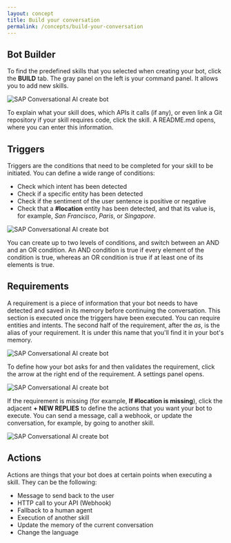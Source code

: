 ```yaml
---
layout: concept
title: Build your conversation
permalink: /concepts/build-your-conversation
---
```


## Bot Builder

To find the predefined skills that you selected when creating your bot, click the **BUILD** tab.
The gray panel on the left is your command panel. It allows you to add new skills.

![SAP Conversational AI create bot](https://cdn.cai.tools.sap/man/introduction/builder-workplace.png)

To explain what your skill does, which APIs it calls (if any), or even link a Git repository if your skill requires code, click the skill. A README.md opens, where you can enter this information.

## Triggers

Triggers are the conditions that need to be completed for your skill to be initiated. You can define a wide range of conditions:

* Check which intent has been detected
* Check if a specific entity has been detected
* Check if the sentiment of the user sentence is positive or negative
* Check that a **#location** entity has been detected, and that its value is, for example, *San Francisco*, *Paris*, or *Singapore*.

![SAP Conversational AI create bot](https://cdn.cai.tools.sap/man/recast-ai-trigger-1.png)

You can create up to two levels of conditions, and switch between an AND and an OR condition.
An AND condition is true if every element of the condition is true, whereas an OR condition is true if at least one of its elements is true.

## Requirements

A requirement is a piece of information that your bot needs to have detected and saved in its memory before continuing the conversation. This section is executed once the triggers have been executed.
You can require entities and intents. The second half of the requirement, after the *as*, is the alias of your requirement. It is under this name that you'll find it in your bot's memory.

![SAP Conversational AI create bot](https://cdn.cai.tools.sap/man/recast-ai-requirement-1.png)

To define how your bot asks for and then validates the requirement, click the arrow at the right end of the requirement. A settings panel opens.

![SAP Conversational AI create bot](https://cdn.cai.tools.sap/man/recast-ai-requirement-2.png)

If the requirement is missing (for example, **If #location is missing**), click the adjacent **+ NEW REPLIES** to define the actions that you want your bot to execute. You can send a message, call a webhook, or update the conversation, for example, by going to another skill.

![SAP Conversational AI create bot](https://cdn.cai.tools.sap/man/recast-ai-requirement-4.png)


## Actions

Actions are things that your bot does at certain points when executing a skill. They can be the following:

* Message to send back to the user
* HTTP call to your API (Webhook)
* Fallback to a human agent
* Execution of another skill
* Update the memory of the current conversation
* Change the language



